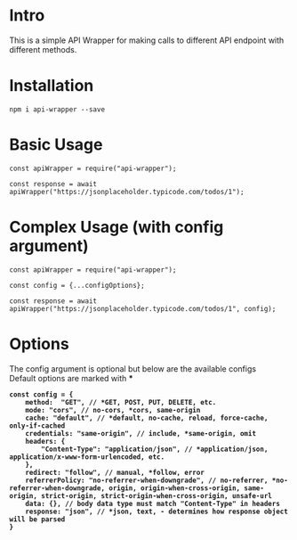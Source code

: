 # Intro

This is a simple API Wrapper for making calls to different API endpoint with different methods.

# Installation

`npm i api-wrapper --save`

# Basic Usage

```
const apiWrapper = require("api-wrapper");

const response = await apiWrapper("https://jsonplaceholder.typicode.com/todos/1");

```

# Complex Usage (with config argument)

```
const apiWrapper = require("api-wrapper");

const config = {...configOptions};

const response = await apiWrapper("https://jsonplaceholder.typicode.com/todos/1", config);

```

# Options

The config argument is optional but below are the available configs <br>
Default options are marked with <b>*<b>

```
const config = {
    method:  "GET", // *GET, POST, PUT, DELETE, etc.
    mode: "cors", // no-cors, *cors, same-origin
    cache: "default", // *default, no-cache, reload, force-cache, only-if-cached
    credentials: "same-origin", // include, *same-origin, omit
    headers: {
        "Content-Type": "application/json", // *application/json, application/x-www-form-urlencoded, etc.
    },
    redirect: "follow", // manual, *follow, error
    referrerPolicy: "no-referrer-when-downgrade", // no-referrer, *no-referrer-when-downgrade, origin, origin-when-cross-origin, same-origin, strict-origin, strict-origin-when-cross-origin, unsafe-url
    data: {}, // body data type must match "Content-Type" in headers
    response: "json", // *json, text, - determines how response object will be parsed
}
```

